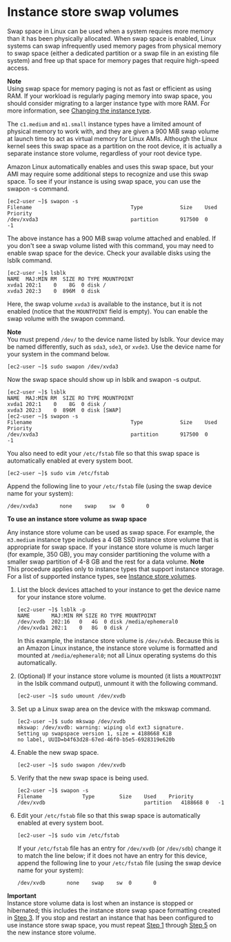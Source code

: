 # Instance store swap volumes<a name="instance-store-swap-volumes"></a>

Swap space in Linux can be used when a system requires more memory than it has been physically allocated\. When swap space is enabled, Linux systems can swap infrequently used memory pages from physical memory to swap space \(either a dedicated partition or a swap file in an existing file system\) and free up that space for memory pages that require high\-speed access\.

**Note**  
Using swap space for memory paging is not as fast or efficient as using RAM\. If your workload is regularly paging memory into swap space, you should consider migrating to a larger instance type with more RAM\. For more information, see [Changing the instance type](ec2-instance-resize.md)\.

The `c1.medium` and `m1.small` instance types have a limited amount of physical memory to work with, and they are given a 900 MiB swap volume at launch time to act as virtual memory for Linux AMIs\. Although the Linux kernel sees this swap space as a partition on the root device, it is actually a separate instance store volume, regardless of your root device type\.

Amazon Linux automatically enables and uses this swap space, but your AMI may require some additional steps to recognize and use this swap space\. To see if your instance is using swap space, you can use the swapon \-s command\.

```
[ec2-user ~]$ swapon -s
Filename                                Type            Size    Used    Priority
/dev/xvda3                              partition       917500  0       -1
```

The above instance has a 900 MiB swap volume attached and enabled\. If you don't see a swap volume listed with this command, you may need to enable swap space for the device\. Check your available disks using the lsblk command\.

```
[ec2-user ~]$ lsblk
NAME  MAJ:MIN RM  SIZE RO TYPE MOUNTPOINT
xvda1 202:1    0    8G  0 disk /
xvda3 202:3    0  896M  0 disk
```

Here, the swap volume `xvda3` is available to the instance, but it is not enabled \(notice that the `MOUNTPOINT` field is empty\)\. You can enable the swap volume with the swapon command\.

**Note**  
You must prepend `/dev/` to the device name listed by lsblk\. Your device may be named differently, such as `sda3`, `sde3`, or `xvde3`\. Use the device name for your system in the command below\.

```
[ec2-user ~]$ sudo swapon /dev/xvda3
```

Now the swap space should show up in lsblk and swapon \-s output\.

```
[ec2-user ~]$ lsblk
NAME  MAJ:MIN RM  SIZE RO TYPE MOUNTPOINT
xvda1 202:1    0    8G  0 disk /
xvda3 202:3    0  896M  0 disk [SWAP]
[ec2-user ~]$ swapon -s
Filename                                Type            Size    Used    Priority
/dev/xvda3                              partition       917500  0       -1
```

You also need to edit your `/etc/fstab` file so that this swap space is automatically enabled at every system boot\.

```
[ec2-user ~]$ sudo vim /etc/fstab
```

Append the following line to your `/etc/fstab` file \(using the swap device name for your system\):

```
/dev/xvda3       none    swap    sw  0       0
```

**To use an instance store volume as swap space**

Any instance store volume can be used as swap space\. For example, the `m3.medium` instance type includes a 4 GB SSD instance store volume that is appropriate for swap space\. If your instance store volume is much larger \(for example, 350 GB\), you may consider partitioning the volume with a smaller swap partition of 4\-8 GB and the rest for a data volume\.
**Note**  
This procedure applies only to instance types that support instance storage\. For a list of supported instance types, see [Instance store volumes](InstanceStorage.md#instance-store-volumes)\.

1. <a name="step_swap_start"></a>List the block devices attached to your instance to get the device name for your instance store volume\.

   ```
   [ec2-user ~]$ lsblk -p
   NAME       MAJ:MIN RM SIZE RO TYPE MOUNTPOINT
   /dev/xvdb  202:16   0   4G  0 disk /media/ephemeral0
   /dev/xvda1 202:1    0   8G  0 disk /
   ```

   In this example, the instance store volume is `/dev/xdvb`\. Because this is an Amazon Linux instance, the instance store volume is formatted and mounted at `/media/ephemeral0`; not all Linux operating systems do this automatically\.

1. \(Optional\) If your instance store volume is mounted \(it lists a `MOUNTPOINT` in the lsblk command output\), unmount it with the following command\.

   ```
   [ec2-user ~]$ sudo umount /dev/xvdb
   ```

1. <a name="step_mkswap"></a>Set up a Linux swap area on the device with the mkswap command\.

   ```
   [ec2-user ~]$ sudo mkswap /dev/xvdb
   mkswap: /dev/xvdb: warning: wiping old ext3 signature.
   Setting up swapspace version 1, size = 4188668 KiB
   no label, UUID=b4f63d28-67ed-46f0-b5e5-6928319e620b
   ```

1. Enable the new swap space\.

   ```
   [ec2-user ~]$ sudo swapon /dev/xvdb
   ```

1. <a name="step_swap_enable"></a>Verify that the new swap space is being used\.

   ```
   [ec2-user ~]$ swapon -s
   Filename				Type		Size	Used	Priority
   /dev/xvdb                              	partition	4188668	0	-1
   ```

1. Edit your `/etc/fstab` file so that this swap space is automatically enabled at every system boot\.

   ```
   [ec2-user ~]$ sudo vim /etc/fstab
   ```

   If your `/etc/fstab` file has an entry for `/dev/xvdb` \(or `/dev/sdb`\) change it to match the line below; if it does not have an entry for this device, append the following line to your `/etc/fstab` file \(using the swap device name for your system\):

   ```
   /dev/xvdb       none    swap    sw  0       0
   ```
**Important**  
Instance store volume data is lost when an instance is stopped or hibernated; this includes the instance store swap space formatting created in [Step 3](#step_mkswap)\. If you stop and restart an instance that has been configured to use instance store swap space, you must repeat [Step 1](#step_swap_start) through [Step 5](#step_swap_enable) on the new instance store volume\.